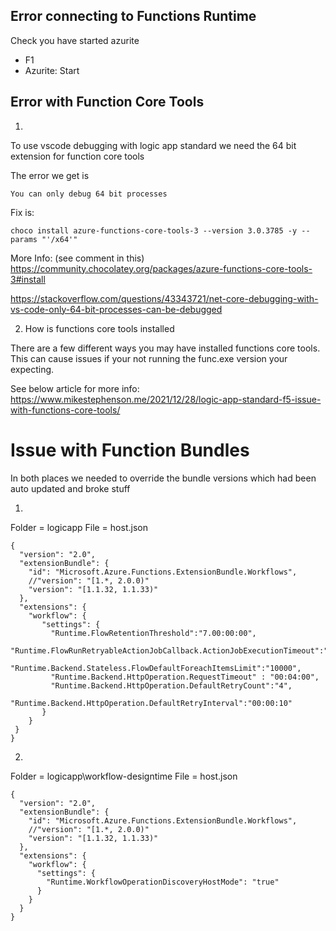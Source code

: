 


## Error connecting to Functions Runtime

Check you have started azurite

- F1
- Azurite: Start


## Error with Function Core Tools

1) 
To use vscode debugging with logic app standard we need the 64 bit extension for function core tools

The error we get is

```
You can only debug 64 bit processes
```

Fix is:
```
choco install azure-functions-core-tools-3 --version 3.0.3785 -y --params "'/x64'" 
```

More Info:
(see comment in this)
https://community.chocolatey.org/packages/azure-functions-core-tools-3#install 

https://stackoverflow.com/questions/43343721/net-core-debugging-with-vs-code-only-64-bit-processes-can-be-debugged

2) How is functions core tools installed

There are a few different ways you may have installed functions core tools.  This can cause issues if your not running the func.exe version your expecting.

See below article for more info:
https://www.mikestephenson.me/2021/12/28/logic-app-standard-f5-issue-with-functions-core-tools/


# Issue with Function Bundles

In both places we needed to override the bundle versions which had been auto updated and broke stuff

1)
Folder = logicapp
File = host.json

```
{
  "version": "2.0",
  "extensionBundle": {
    "id": "Microsoft.Azure.Functions.ExtensionBundle.Workflows",
    //"version": "[1.*, 2.0.0)"
    "version": "[1.1.32, 1.1.33)"
  },
  "extensions": {
    "workflow": {
       "settings": {
         "Runtime.FlowRetentionThreshold":"7.00:00:00",
         "Runtime.FlowRunRetryableActionJobCallback.ActionJobExecutionTimeout":"00:10:00",
         "Runtime.Backend.Stateless.FlowDefaultForeachItemsLimit":"10000",
         "Runtime.Backend.HttpOperation.RequestTimeout" : "00:04:00",
         "Runtime.Backend.HttpOperation.DefaultRetryCount":"4",
         "Runtime.Backend.HttpOperation.DefaultRetryInterval":"00:00:10"
       }
    }
 }
}

```

2) 
Folder = logicapp\workflow-designtime
File = host.json

```
{
  "version": "2.0",
  "extensionBundle": {
    "id": "Microsoft.Azure.Functions.ExtensionBundle.Workflows",
    //"version": "[1.*, 2.0.0)"
    "version": "[1.1.32, 1.1.33)"
  },
  "extensions": {
    "workflow": {
      "settings": {
        "Runtime.WorkflowOperationDiscoveryHostMode": "true"
      }
    }
  }
}

```
